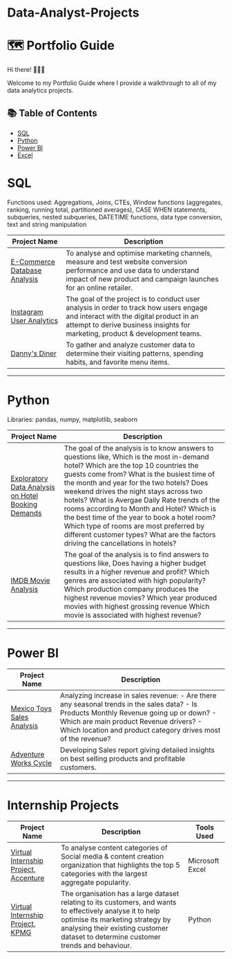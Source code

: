 # Data-Analyst-Projects

# 🗺 Portfolio Guide

Hi there! 🙋🏻‍♀️

Welcome to my Portfolio Guide where I provide a walkthrough to all of my data analytics projects.

## 📚 Table of Contents
- [SQL](#sql)
- [Python](#python)
- [Power BI](#powerbi)
- [Excel](#excel)

# SQL

Functions used: Aggregations, Joins, CTEs, Window functions (aggregates, ranking, running total, partitioned averages), CASE WHEN statements, subqueries, nested subqueries, DATETIME functions, data type conversion, text and string manipulation

| Project Name | Description |
|---|---|
|  [E-Commerce Database Analysis](https://github.com/ImRuchiShah/ECommerce-Database-Analysis-using-MySQL.git) | To analyse and optimise marketing channels, measure and test website conversion performance and use data to understand impact of new product and campaign launches for an online retailer. |  
| [Instagram User Analytics](https://github.com/ImRuchiShah/Instagram-User-Analytics-using-SQL.git) | The goal of the project is to conduct user analysis in order to track how users engage and interact with the digital product in an attempt to derive business insights for marketing, product & development teams. |
|[Danny's Diner](https://github.com/ImRuchiShah/SQL-Projects.git) |	To gather and analyze customer data to determine their visiting patterns, spending habits, and favorite menu items.|

***

# Python

Libraries: pandas, numpy, matplotlib, seaborn

| Project Name | Description |    
|---|---|
| [Exploratory Data Analysis on Hotel Booking Demands](https://github.com/ImRuchiShah/Exploratory-Data-Analysis-using-Python-on-Hotel-Bookings-Demand.git) | The goal of the analysis is to know answers to questions like, Which is the most in-demand hotel? Which are the top 10 countries the guests come from? What is the busiest time of the month and year for the two hotels? Does weekend drives the night stays across two hotels? What is Avergae Daily Rate trends of the rooms according to Month and Hotel? Which is the best time of the year to book a hotel room? Which type of rooms are most preferred by different customer types? What are the factors driving the cancellations in hotels? |
| [IMDB Movie Analysis](https://github.com/ImRuchiShah/TMDB-Movie-Analysis.git) |The goal of the analysis is to find answers to questions like, Does having a higher budget results in a higher revenue and profit? Which genres are associated with high popularity? Which production company produces the highest revenue movies? Which year produced movies with highest grossing revenue Which movie is associated with highest revenue? |

***

# Power BI

| Project Name | Description |
|---|---|
| [Mexico Toys Sales Analysis](https://github.com/ImRuchiShah/Data-Analysis-using-PowerBi-on-Mexico-Toys-Sales.git) |  Analyzing increase in sales revenue: - Are there any seasonal trends in the sales data? - Is Products Monthly Revenue going up or down? - Which are main product Revenue drivers? - Which location and product category drives most of the revenue? |
| [Adventure Works Cycle](https://github.com/ImRuchiShah/Data-Analysis-using-PowerBI-on-Adventure-Works-Cycle.git) |  Developing Sales report giving detailed insights on best selling products and profitable customers. |

***

# Internship Projects
| Project Name | Description | Tools Used |
|---|---|---|
| [Virtual Internship Project, Accenture](https://github.com/ImRuchiShah/Virtual-Internship-Project-Accenture-using-Excel.git) | To analyse content categories of Social media & content creation organization that highlights the top 5 categories with the largest aggregate popularity. | Microsoft Excel |
| [Virtual Internship Project, KPMG](https://github.com/ImRuchiShah/KPMG-Virtual-Internship-Data-Analysis.git) | The organisation has a large dataset relating to its customers, and wants to effectively analyse it to help optimise its marketing strategy by analysing their existing customer dataset to determine customer trends and behaviour. | Python |




